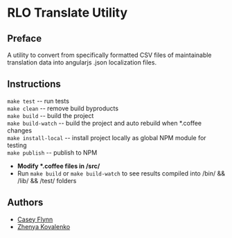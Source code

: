 RLO Translate Utility
=====================

Preface
-------
A utility to convert from specifically formatted CSV files
of maintainable translation data into angularjs .json localization
files.

Instructions
------------
`make test`  -- run tests  
`make clean` -- remove build byproducts  
`make build` -- build the project  
`make build-watch` -- build the project and auto rebuild when *.coffee changes  
`make install-local` -- install project locally as global NPM module for testing  
`make publish` -- publish to NPM  
 - **Modify \*.coffee files in /src/**  
 - Run `make build` or `make build-watch` to see results compiled into /bin/ && /lib/ && /test/ folders  

Authors
-------
 - [Casey Flynn](cflynn.us@gmail.com)
 - [Zhenya Kovalenko](zhenya.kovalenko@rakutenloyalty.com)

